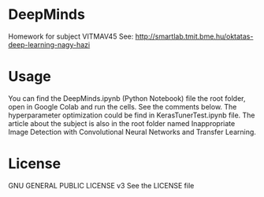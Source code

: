 # DeepMinds
Homework for subject VITMAV45
See: http://smartlab.tmit.bme.hu/oktatas-deep-learning-nagy-hazi

# Usage
You can find the DeepMinds.ipynb (Python Notebook) file the root folder, open in Google Colab and run the cells.
See the comments below.
The hyperparameter optimization could be find in KerasTunerTest.ipynb file.
The article about the subject is also in the root folder named Inappropriate Image Detection with Convolutional Neural Networks and Transfer Learning.

# License
GNU GENERAL PUBLIC LICENSE v3 
See the LICENSE file
